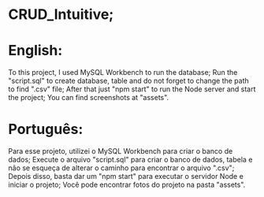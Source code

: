 # CRUD_Intuitive;
# English:
To this project, I used MySQL Workbench to run the database;
Run the "script.sql" to create database, table and do not forget to change the path to find ".csv" file;
After that just "npm start" to run the Node server and start the project;
You can find screenshots at "assets".

# Português:
 Para esse projeto, utilizei o MySQL Workbench para criar o banco de dados;
 Execute o arquivo "script.sql" para criar o banco de dados, tabela e não se esqueça de alterar o caminho para encontrar o arquivo ".csv";
 Depois disso, basta dar um "npm start" para executar o servidor Node e iniciar o projeto;
 Você pode encontrar fotos do projeto na pasta "assets".
